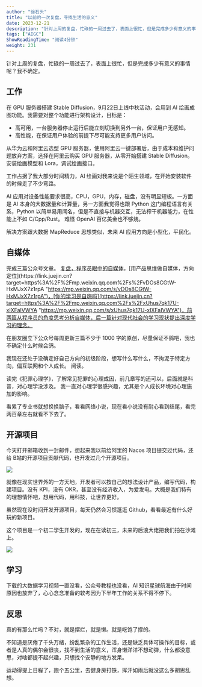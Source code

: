 ```yaml
---
author: "徐石头"
title: "以前的一次复盘，寻找生活的意义"
date: 2023-12-21
description: "针对上周的复盘，忙碌的一周过去了，表面上很忙，但是完成多少有意义的事情呢？我不确定。工作在GPU服务器搭建StableDiffusion，9月22日上线中秋活动，会用到AI绘画成图功能"
tags: ["AIGC"]
ShowReadingTime: "阅读4分钟"
weight: 231
---
```

针对上周的复盘，忙碌的一周过去了，表面上很忙，但是完成多少有意义的事情呢？我不确定。

工作
--

在 GPU 服务器搭建 Stable Diffusion，9月22日上线中秋活动，会用到 AI 绘画成图功能。我需要对整个功能进行架构设计，目标是：

*   高可用，一台服务器停止运行后能立刻切换到另外一台，保证用户无感知。
*   高性能，在保证用户体验的前提下尽可能支持更多用户访问。

从华为云和阿里云选型 GPU 服务器，使用阿里云一键部署后，由于成本和维护问题放弃方案，选择在阿里云购买 GPU 服务器，从零开始搭建 Stable Diffusion。安装绘画模型和 Lora，调试绘画接口。

工作占据了我大部分时间精力，AI 绘画对我来说是个陌生领域，在开始安装软件的时候走了不少弯路。

AI 应用对设备性能要求很高，CPU，GPU，内存，磁盘，没有明显短板。一方面是 AI 本身的大数据量和计算量，另一方面我觉得也跟 Python 这门编程语言有关系，Python 以简单易用闻名，但是不直接与机器交互，无法榨干机器能力，在性能上不如 C/Cpp/Rust。 难怪 OpenAI 百亿美金也不够烧。

解决方案跟大数据 MapReduce 思想类似，未来 AI 应用方向是小型化，平民化。

自媒体
---

完成三篇公众号文章。 [复盘，程序员眼中的自媒体](https://link.juejin.cn?target=https%3A%2F%2Fmp.weixin.qq.com%2Fs%2FZPSlTrsvCS7p9gauMnegiQ "https://mp.weixin.qq.com/s/ZPSlTrsvCS7p9gauMnegiQ")，[用产品思维做自媒体，方向定位](https://link.juejin.cn?target=https%3A%2F%2Fmp.weixin.qq.com%2Fs%2FvDOs8CGtW-HxMJxX7z1rpA "https://mp.weixin.qq.com/s/vDOs8CGtW-HxMJxX7z1rpA")，[你的学习是自嗨吗](https://link.juejin.cn?target=https%3A%2F%2Fmp.weixin.qq.com%2Fs%2FxUhus7qk17U-xIXFaIVWYA "https://mp.weixin.qq.com/s/xUhus7qk17U-xIXFaIVWYA")，前两篇从程序员的角度思考分析自媒体，后一篇针对现代社会的学习现状提出深度学习的理念。

在朋友圈立下公众号每周更新三篇不少于 1000 字的原创，尽量保证不鸽吧，我也不确定什么时候会鸽。

我现在还处于没确定好自己方向的初级阶段，想写什么写什么，不拘泥于特定方向，偏互联网和个人成长。 阅读。

读完《犯罪心理学》，了解常见犯罪的心理成因，前几章写的还可以，后面就是科普，对心理学没涉及。 我一直对心理学很感兴趣，尤其是个人成长环境对心理施加的影响。

看累了专业书就想换换脑子，看看网络小说，现在看小说没有耐心看到结尾，看完两百章左右就看不下去了。

开源项目
----

今天打开邮箱收到一封邮件，想起来我以前给阿里的 Nacos 项目提交过代码，还给 B站的开源项目贡献代码，也开发过几个开源项目。

![](https://p3-juejin.byteimg.com/tos-cn-i-k3u1fbpfcp/46552670a55449d7b0198681ee280c01~tplv-k3u1fbpfcp-jj-mark:3024:0:0:0:q75.awebp#?w=1500&h=528&s=126689&e=png&b=fefefe)

就像在现实世界外的一方天地，开发者可以按自己的想法设计产品，编写代码，构建项目。没有 KPI，没有 OKR，甚至没有经济收入，为爱发电。大概是我们特有的理想情怀吧，想用代码，用科技，让世界更好。

虽然现在没时间开发开源项目，每天仍然会习惯逛逛 Github，看看最近有什么好玩的新项目。

这个项目是一个初二学生开发的，现在在读初三，未来的后浪大佬把我们拍在沙滩上。

![](https://p3-juejin.byteimg.com/tos-cn-i-k3u1fbpfcp/5e6580811d6f4fbd91cb4601c4bdab60~tplv-k3u1fbpfcp-jj-mark:3024:0:0:0:q75.awebp#?w=1500&h=763&s=1638173&e=png&b=cfc6ed)

学习
--

下载的大数据学习视频一直没看，公众号教程也没看，AI 知识星球航海由于时间原因也放弃了，心心念念准备的软考因为下半年工作的关系不得不停下。

反思
--

真的有那么忙吗？不对，就是摆烂，就是懒。就是吃饱了撑的。

不知道是厌倦了千头万绪，纷乱繁杂的工作生活，还是缺乏具体可操作的目标，或者是人真的偶尔会很丧，找不到生活的意义，浑身懒洋洋不想动弹，什么都没意思，对啥都提不起兴趣，只想找个安静的地方发呆。

运动得提上日程了，跑个五公里，去健身房打铁，挥汗如雨后就没这么多胡思乱想。